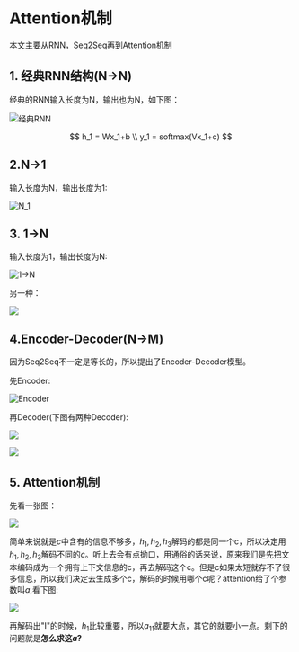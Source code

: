# Attention机制

本文主要从RNN，Seq2Seq再到Attention机制

## 1. 经典RNN结构(N->N)

经典的RNN输入长度为N，输出也为N，如下图：

![经典RNN](http://ww1.sinaimg.cn/large/006tNc79ly1g45sui9nrzj30go0d574u.jpg)


$$
h_1 = Wx_1+b \\
y_1 = softmax(Vx_1+c)
$$


## 2.N->1

输入长度为N，输出长度为1:

![N_1](http://ww3.sinaimg.cn/large/006tNc79ly1g45szlo4drj30go0csgm5.jpg)

## 3. 1->N

输入长度为1，输出长度为N:

![1->N](http://ww3.sinaimg.cn/large/006tNc79ly1g45t2gqcehj30go0d2dg7.jpg)

另一种：

![](http://ww4.sinaimg.cn/large/006tNc79ly1g45t3jwuyyj30go0efwf0.jpg)

## 4.Encoder-Decoder(N->M)

因为Seq2Seq不一定是等长的，所以提出了Encoder-Decoder模型。

先Encoder:

![Encoder](http://ww1.sinaimg.cn/large/006tNc79ly1g468q8qf9xj30go0avmxl.jpg)

再Decoder(下图有两种Decoder):

![](http://ww3.sinaimg.cn/large/006tNc79ly1g468rb4xx1j30go06pq35.jpg)



![](http://ww4.sinaimg.cn/large/006tNc79ly1g468rd7d7tj30go09874k.jpg)

## 5. Attention机制

先看一张图：

![](http://ww3.sinaimg.cn/large/006tNc79ly1g469dnfpihj30go0hi74w.jpg)

简单来说就是$c$中含有的信息不够多，$h_1,h_2,h_3$解码的都是同一个c，所以决定用$h_1,h_2,h_3$解码不同的$c$。听上去会有点拗口，用通俗的话来说，原来我们是先把文本编码成为一个拥有上下文信息的c，再去解码这个c。但是c如果太短就存不了很多信息，所以我们决定去生成多个c，解码的时候用哪个c呢？attention给了个参数叫$a$,看下图:

![](http://ww3.sinaimg.cn/large/006tNc79ly1g469020yjcj30go06iaaf.jpg)

再解码出"I"的时候，$h_1$比较重要，所以$a_{11}$就要大点，其它的就要小一点。剩下的问题就是**怎么求这$a$?**

